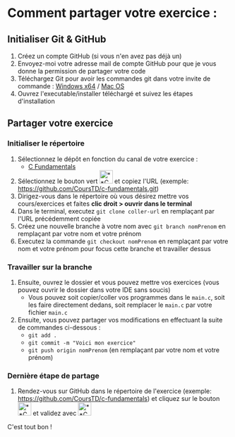 # Comment partager votre exercice :

## Initialiser Git & GitHub
1. Créez un compte GitHub (si vous n'en avez pas déjà un)
2. Envoyez-moi votre adresse mail de compte GitHub pour que je vous donne la permission de partager votre code
4. Téléchargez Git pour avoir les commandes git dans votre invite de commande : [Windows x64](https://github.com/git-for-windows/git/releases/download/v2.42.0.windows.2/Git-2.42.0.2-64-bit.exe) / [Mac OS](https://sourceforge.net/projects/git-osx-installer/files/latest/download)
5. Ouvrez l'executable/installer téléchargé et suivez les étapes d'installation

## Partager votre exercice
### Initialiser le répertoire
1. Sélectionnez le dépôt en fonction du canal de votre exercice :
   - <a href="https://github.com/CoursTD/c-fundamentals" target="_BLANK">C Fundamentals</a>
2. Sélectionnez le bouton vert <img alt="**Code**" src="https://cdn.discordapp.com/attachments/1012372287640567948/1166035471361642586/image.png?ex=65490628&is=65369128&hm=a9042bc9a298e8a8b64e7306e078edaaaa57bf33008f45f3ebbc5270af337010&" height="30px"/> et copiez l'URL (exemple: https://github.com/CoursTD/c-fundamentals.git)
3. Dirigez-vous dans le répertoire où vous désirez mettre vos cours/exercices et faites **clic droit > ouvrir dans le terminal**
4. Dans le terminal, executez `git clone coller-url` en remplaçant par l'URL précédemment copiée
5. Créez une nouvelle branche à votre nom avec `git branch nomPrenom` en remplaçant par votre nom et votre prénom
6. Executez la commande `git checkout nomPrenom` en remplaçant par votre nom et votre prénom pour focus cette branche et travailler dessus
### Travailler sur la branche
1. Ensuite, ouvrez le dossier et vous pouvez mettre vos exercices (vous pouvez ouvrir le dossier dans votre IDE sans soucis)
   - Vous pouvez soit copier/coller vos programmes dans le `main.c`, soit les faire directement dedans, soit remplacer le `main.c` par votre fichier `main.c`
2. Ensuite, vous pouvez partager vos modifications en effectuant la suite de commandes ci-dessous :
   - `git add .`
   - `git commit -m "Voici mon exercice"`
   - `git push origin nomPrenom` (en remplaçant par votre nom et votre prénom)
### Dernière étape de partage
1. Rendez-vous sur GitHub dans le répertoire de l'exercice (exemple: https://github.com/CoursTD/c-fundamentals) et cliquez sur le bouton <img alt="**Code**" src="https://cdn.discordapp.com/attachments/1012372287640567948/1166040535732076555/image.png?ex=65490adf&is=653695df&hm=486d2711e51727fba50761047da7ed5128e2053bc46de527ea7ea36358a5e811&" height="30px"/> et validez avec <img alt="**Code**" src="https://cdn.discordapp.com/attachments/1012372287640567948/1166041170900697220/image.png?ex=65490b77&is=65369677&hm=ab426969f251f58af99a02d800915d7f7351444ba5b50673185c690c73a4f845&" height="30px"/>

C'est tout bon !
